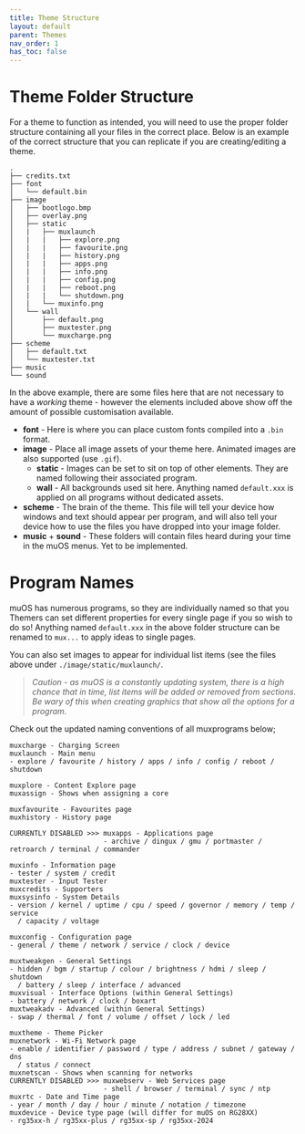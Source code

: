 ```yaml
---
title: Theme Structure
layout: default
parent: Themes
nav_order: 1
has_toc: false
---
```


# Theme Folder Structure
For a theme to function as intended, you will need to use the proper folder structure containing all your files in the correct
place. Below is an example of the correct structure that you can replicate if you are creating/editing a theme.

```
.
├── credits.txt
├── font
│   └── default.bin
├── image
│   ├── bootlogo.bmp
│   ├── overlay.png
│   ├── static
│   |   ├── muxlaunch
│   |   |   ├── explore.png
│   |   |   ├── favourite.png
│   |   |   ├── history.png
│   |   |   ├── apps.png
│   |   |   ├── info.png
│   |   |   ├── config.png
│   |   |   ├── reboot.png
│   |   |   └── shutdown.png
│   |   └── muxinfo.png
│   └── wall
│       ├── default.png
│       ├── muxtester.png
│       └── muxcharge.png
├── scheme
│   ├── default.txt
│   └── muxtester.txt
├── music
└── sound  
```
In the above example, there are some files here that are not necessary to have a *working* theme - however the elements included
above show off the amount of possible customisation available.
- **font** - Here is where you can place custom fonts compiled into a `.bin` format.
- **image** - Place all image assets of your theme here. Animated images are also supported (use `.gif`).
  - **static** - Images can be set to sit on top of other elements. They are named following their associated program.
  - **wall** - All backgrounds used sit here. Anything named `default.xxx` is applied on all programs without dedicated assets.
- **scheme** - The brain of the theme. This file will tell your device how windows and text should appear per program, and will also
               tell your device how to use the files you have dropped into your image folder.
- **music** + **sound** - These folders will contain files heard during your time in the muOS menus. Yet to be implemented.
  
# Program Names
muOS has numerous programs, so they are individually named so that you Themers can set different properties for every single page if
you so wish to do so!
Anything named ```default.xxx``` in the above folder structure can be renamed to  ```mux...``` to apply ideas to single pages.

You can also set images to appear for individual list items (see the files above under `./image/static/muxlaunch/`. 
> *Caution - as muOS is a constantly updating system, there is a high chance that in time, list items will be added or removed
from sections. Be wary of this when creating graphics that show all the options for a program.*

Check out the updated naming conventions of all muxprograms below;
```
muxcharge - Charging Screen
muxlaunch - Main menu
- explore / favourite / history / apps / info / config / reboot / shutdown

muxplore - Content Explore page
muxassign - Shows when assigning a core

muxfavourite - Favourites page
muxhistory - History page

CURRENTLY DISABLED >>> muxapps - Applications page
                       - archive / dingux / gmu / portmaster / retroarch / terminal / commander

muxinfo - Information page
- tester / system / credit
muxtester - Input Tester
muxcredits - Supporters
muxsysinfo - System Details
- version / kernel / uptime / cpu / speed / governor / memory / temp / service
  / capacity / voltage

muxconfig - Configuration page
- general / theme / network / service / clock / device

muxtweakgen - General Settings
- hidden / bgm / startup / colour / brightness / hdmi / sleep / shutdown
  / battery / sleep / interface / advanced
muxvisual - Interface Options (within General Settings)
- battery / network / clock / boxart
muxtweakadv - Advanced (within General Settings)
- swap / thermal / font / volume / offset / lock / led

muxtheme - Theme Picker
muxnetwork - Wi-Fi Network page
- enable / identifier / password / type / address / subnet / gateway / dns
  / status / connect
muxnetscan - Shows when scanning for networks
CURRENTLY DISABLED >>> muxwebserv - Web Services page
                       - shell / browser / terminal / sync / ntp
muxrtc - Date and Time page
- year / month / day / hour / minute / notation / timezone
muxdevice - Device type page (will differ for muOS on RG28XX)
- rg35xx-h / rg35xx-plus / rg35xx-sp / rg35xx-2024
```
